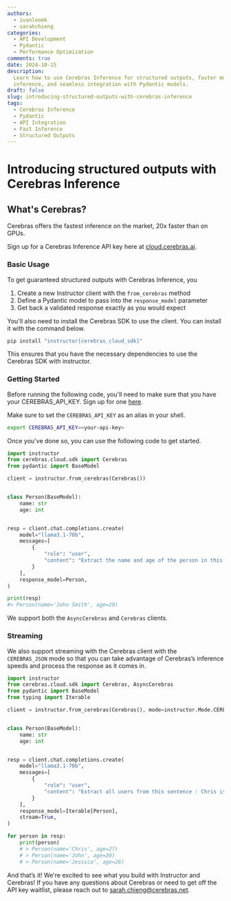 ```yaml
---
authors:
  - ivanleomk
  - sarahchieng
categories:
  - API Development
  - Pydantic
  - Performance Optimization
comments: true
date: 2024-10-15
description:
  Learn how to use Cerebras Inference for structured outputs, faster model
  inference, and seamless integration with Pydantic models.
draft: false
slug: introducing-structured-outputs-with-cerebras-inference
tags:
  - Cerebras Inference
  - Pydantic
  - API Integration
  - Fast Inference
  - Structured Outputs
---
```


# Introducing structured outputs with Cerebras Inference

## What's Cerebras?

Cerebras offers the fastest inference on the market, 20x faster than on GPUs.

Sign up for a Cerebras Inference API key here at [cloud.cerebras.ai](http://cloud.cerebras.ai).

### Basic Usage

To get guaranteed structured outputs with Cerebras Inference, you

<!-- more -->

1. Create a new Instructor client with the `from_cerebras` method
2. Define a Pydantic model to pass into the `response_model` parameter
3. Get back a validated response exactly as you would expect

You'll also need to install the Cerebras SDK to use the client. You can install it with the command below.

<!-- more -->

```bash
pip install "instructor[cerebras_cloud_sdk]"
```

This ensures that you have the necessary dependencies to use the Cerebras SDK with instructor.

### Getting Started

Before running the following code, you'll need to make sure that you have your CEREBRAS_API_KEY. Sign up for one [here](https://cloud.cerebras.ai/).

Make sure to set the `CEREBRAS_API_KEY` as an alias in your shell.

```bash
export CEREBRAS_API_KEY=<your-api-key>
```

Once you've done so, you can use the following code to get started.

```python
import instructor
from cerebras.cloud.sdk import Cerebras
from pydantic import BaseModel

client = instructor.from_cerebras(Cerebras())


class Person(BaseModel):
    name: str
    age: int


resp = client.chat.completions.create(
    model="llama3.1-70b",
    messages=[
        {
            "role": "user",
            "content": "Extract the name and age of the person in this sentence: John Smith is 29 years old.",
        }
    ],
    response_model=Person,
)

print(resp)
#> Person(name='John Smith', age=29)
```

We support both the `AsyncCerebras` and `Cerebras` clients.

### Streaming

We also support streaming with the Cerebras client with the `CEREBRAS_JSON` mode so that you can take advantage of Cerebras’s inference speeds and process the response as it comes in.

```python
import instructor
from cerebras.cloud.sdk import Cerebras, AsyncCerebras
from pydantic import BaseModel
from typing import Iterable

client = instructor.from_cerebras(Cerebras(), mode=instructor.Mode.CEREBRAS_JSON)


class Person(BaseModel):
    name: str
    age: int


resp = client.chat.completions.create(
    model="llama3.1-70b",
    messages=[
        {
            "role": "user",
            "content": "Extract all users from this sentence : Chris is 27 and lives in San Francisco, John is 30 and lives in New York while their college roomate Jessica is 26 and lives in London",
        }
    ],
    response_model=Iterable[Person],
    stream=True,
)

for person in resp:
    print(person)
    # > Person(name='Chris', age=27)
    # > Person(name='John', age=30)
    # > Person(name='Jessica', age=26)
```

And that’s it! We're excited to see what you build with Instructor and Cerebras! If you have any questions about Cerebras or need to get off the API key waitlist, please reach out to sarah.chieng@cerebras.net.
